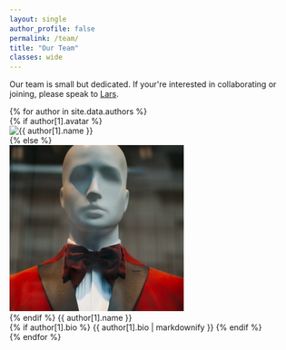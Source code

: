 ```yaml
---
layout: single
author_profile: false
permalink: /team/
title: "Our Team"
classes: wide
---
```


Our team is small but dedicated. If your're interested in collaborating or joining, please speak to [Lars](https://twitter.com/l_kroll).

<div class="teamwrapper">
    {% for author in site.data.authors %}
    <div>
        {% if author[1].avatar %}
        <div class="author__avatar">
            <img src="{{ author[1].avatar }}" alt="{{ author[1].name }}" itemprop="image">
        </div>
        {% else %}
        <div class="author__avatar">
            <img src="/assets/images/adult-anonymous.jpg" alt="{{ author[1].name }}" itemprop="image">
        </div>
        {% endif %}
        {{ author[1].name }}<br>
        {% if author[1].bio %}
        {{ author[1].bio | markdownify }}
        {% endif %}
    </div>
    {% endfor %}
</div>
